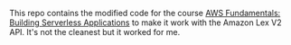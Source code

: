This repo contains the modified code for the course [AWS Fundamentals: Building Serverless Applications](https://www.coursera.org/learn/aws-fundamentals-building-serverless-applications) to make it work with the Amazon Lex V2 API. It's not the cleanest but it worked for me.